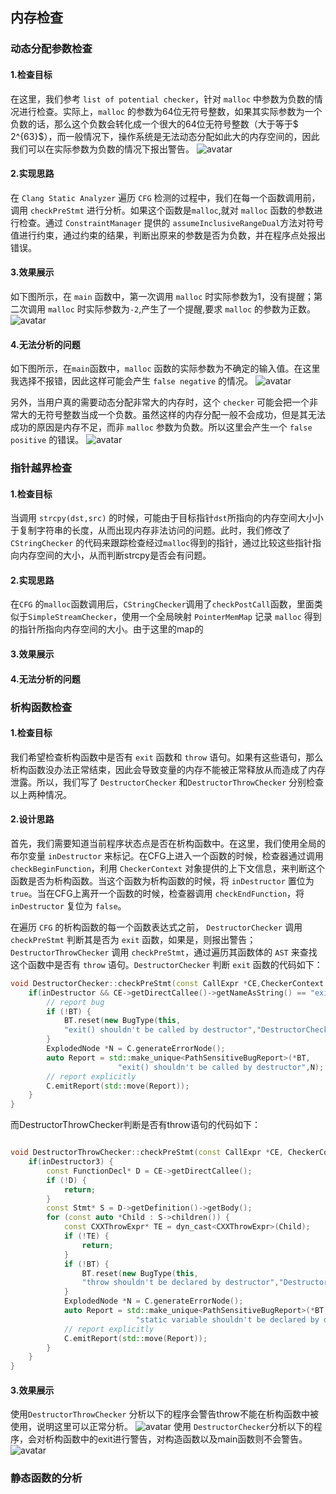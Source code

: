 ## 内存检查

### 动态分配参数检查

#### 1.检查目标
在这里，我们参考 `list of potential checker`，针对 `malloc` 中参数为负数的情况进行检查。实际上，`malloc` 的参数为64位无符号整数，如果其实际参数为一个负数的话，那么这个负数会转化成一个很大的64位无符号整数（大于等于$ 2^{63}$），而一般情况下，操作系统是无法动态分配如此大的内存空间的，因此我们可以在实际参数为负数的情况下报出警告。
![avatar](pictures/malloc.png)

#### 2.实现思路
在 `Clang Static Analyzer` 遍历 `CFG` 检测的过程中，我们在每一个函数调用前，调用 `checkPreStmt` 进行分析。如果这个函数是`malloc`,就对 `malloc` 函数的参数进行检查。通过 `ConstraintManager` 提供的 `assumeInclusiveRangeDual`方法对符号值进行约束，通过约束的结果，判断出原来的参数是否为负数，并在程序点处报出错误。

#### 3.效果展示
如下图所示，在 `main` 函数中，第一次调用 `malloc` 时实际参数为1，没有提醒；第二次调用 `malloc` 时实际参数为`-2`,产生了一个提醒,要求 `malloc` 的参数为正数。
![avatar](pictures/malloc_test.png)

#### 4.无法分析的问题
如下图所示，在`main`函数中，`malloc` 函数的实际参数为不确定的输入值。在这里我选择不报错，因此这样可能会产生 `false negative` 的情况。
![avatar](pictures/malloc_bug1.png)

另外，当用户真的需要动态分配非常大的内存时，这个 `checker` 可能会把一个非常大的无符号整数当成一个负数。虽然这样的内存分配一般不会成功，但是其无法成功的原因是内存不足，而非 `malloc` 参数为负数。所以这里会产生一个 `false positive` 的错误。
![avatar](pictures/malloc_bug2.png)

### 指针越界检查

#### 1.检查目标
当调用 `strcpy(dst,src)` 的时候，可能由于目标指针`dst`所指向的内存空间大小小于复制字符串的长度，从而出现内存非法访问的问题。此时，我们修改了 `CStringChecker` 的代码来跟踪检查经过`malloc`得到的指针，通过比较这些指针指向内存空间的大小，从而判断strcpy是否会有问题。

#### 2.实现思路
在`CFG` 的`malloc`函数调用后，`CStringChecker`调用了`checkPostCall`函数，里面类似于`SimpleStreamChecker`，使用一个全局映射 `PointerMemMap` 记录 `malloc` 得到的指针所指向内存空间的大小。由于这里的map的

#### 3.效果展示


#### 4.无法分析的问题

### 析构函数检查


#### 1.检查目标
我们希望检查析构函数中是否有 `exit` 函数和 `throw` 语句。如果有这些语句，那么析构函数没办法正常结束，因此会导致变量的内存不能被正常释放从而造成了内存泄露。所以，我们写了 `DestructorChecker` 和`DestructorThrowChecker` 分别检查以上两种情况。

#### 2.设计思路
首先，我们需要知道当前程序状态点是否在析构函数中。在这里，我们使用全局的布尔变量 `inDestructor` 来标记。在CFG上进入一个函数的时候，检查器通过调用 `checkBeginFunction`，利用 `CheckerContext` 对象提供的上下文信息，来判断这个函数是否为析构函数。当这个函数为析构函数的时候，将 `inDestructor` 置位为 `true`。当在CFG上离开一个函数的时候，检查器调用 `checkEndFunction`，将 `inDestructor` 复位为 `false`。

在遍历 `CFG` 的析构函数的每一个函数表达式之前， `DestructorChecker` 调用 `checkPreStmt` 判断其是否为 `exit` 函数，如果是，则报出警告；`DestructorThrowChecker` 调用 `checkPreStmt`，通过遍历其函数体的 `AST` 来查找这个函数中是否有 `throw` 语句。`DestructorChecker` 判断 `exit` 函数的代码如下：
```cpp
void DestructorChecker::checkPreStmt(const CallExpr *CE,CheckerContext &C) const {
    if(inDestructor && CE->getDirectCallee()->getNameAsString() == "exit") {
        // report bug
        if (!BT) {
            BT.reset(new BugType(this,
            "exit() shouldn't be called by destructor","DestructorChecker"));
        }
        ExplodedNode *N = C.generateErrorNode();
        auto Report = std::make_unique<PathSensitiveBugReport>(*BT,
                        "exit() shouldn't be called by destructor",N);
        // report explicitly
        C.emitReport(std::move(Report));
    }
}
```
而DestructorThrowChecker判断是否有throw语句的代码如下：
```cpp

void DestructorThrowChecker::checkPreStmt(const CallExpr *CE, CheckerContext &C) const {
    if(inDestructor3) {
        const FunctionDecl* D = CE->getDirectCallee();
        if (!D) {
            return;
        }
        const Stmt* S = D->getDefinition()->getBody();
        for (const auto *Child : S->children()) {
            const CXXThrowExpr* TE = dyn_cast<CXXThrowExpr>(Child);
            if (!TE) {
                return;
            }
            if (!BT) {
                BT.reset(new BugType(this,
                "throw shouldn't be declared by destructor","DestructorStaChecker"));
            }
            ExplodedNode *N = C.generateErrorNode();
            auto Report = std::make_unique<PathSensitiveBugReport>(*BT,
                            "static variable shouldn't be declared by destructor",N);
            // report explicitly
            C.emitReport(std::move(Report));
        }
    }
}
```

#### 3.效果展示
使用`DestructorThrowChecker` 分析以下的程序会警告throw不能在析构函数中被使用，说明这里可以正常分析。
![avatar](pictures/destructor_throw.png)
使用 `DestructorChecker`分析以下的程序，会对析构函数中的exit进行警告，对构造函数以及main函数则不会警告。
![avatar](pictures/destructor_exit.png)


### 静态函数的分析
